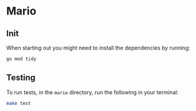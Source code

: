 # Mario

## Init
When starting out you might need to install the dependencies by running:
```bash
go mod tidy
```

## Testing
To run tests, in the `mario` directory, run the following in your terminal:
```bash
make test
```

